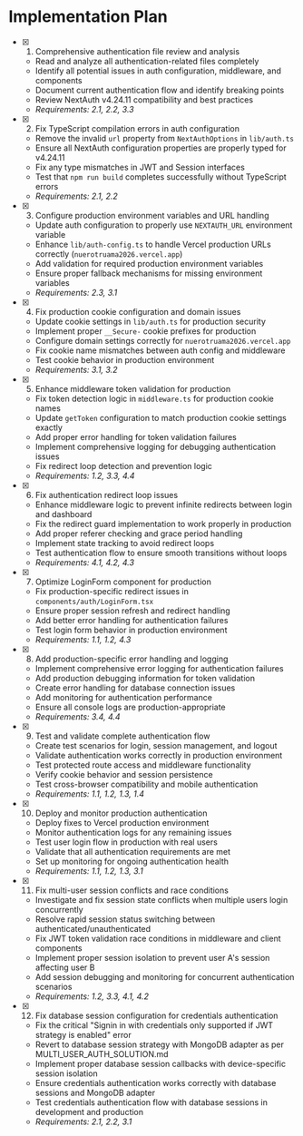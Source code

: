 # Implementation Plan

- [x] 1. Comprehensive authentication file review and analysis


  - Read and analyze all authentication-related files completely
  - Identify all potential issues in auth configuration, middleware, and components
  - Document current authentication flow and identify breaking points
  - Review NextAuth v4.24.11 compatibility and best practices
  - _Requirements: 2.1, 2.2, 3.3_

- [x] 2. Fix TypeScript compilation errors in auth configuration


  - Remove the invalid `url` property from `NextAuthOptions` in `lib/auth.ts`
  - Ensure all NextAuth configuration properties are properly typed for v4.24.11
  - Fix any type mismatches in JWT and Session interfaces
  - Test that `npm run build` completes successfully without TypeScript errors
  - _Requirements: 2.1, 2.2_

- [x] 3. Configure production environment variables and URL handling


  - Update auth configuration to properly use `NEXTAUTH_URL` environment variable
  - Enhance `lib/auth-config.ts` to handle Vercel production URLs correctly (`nuerotruama2026.vercel.app`)
  - Add validation for required production environment variables
  - Ensure proper fallback mechanisms for missing environment variables
  - _Requirements: 2.3, 3.1_

- [x] 4. Fix production cookie configuration and domain issues


  - Update cookie settings in `lib/auth.ts` for production security
  - Implement proper `__Secure-` cookie prefixes for production
  - Configure domain settings correctly for `nuerotruama2026.vercel.app`
  - Fix cookie name mismatches between auth config and middleware
  - Test cookie behavior in production environment
  - _Requirements: 3.1, 3.2_

- [x] 5. Enhance middleware token validation for production


  - Fix token detection logic in `middleware.ts` for production cookie names
  - Update `getToken` configuration to match production cookie settings exactly
  - Add proper error handling for token validation failures
  - Implement comprehensive logging for debugging authentication issues
  - Fix redirect loop detection and prevention logic
  - _Requirements: 1.2, 3.3, 4.4_

- [x] 6. Fix authentication redirect loop issues


  - Enhance middleware logic to prevent infinite redirects between login and dashboard
  - Fix the redirect guard implementation to work properly in production
  - Add proper referer checking and grace period handling
  - Implement state tracking to avoid redirect loops
  - Test authentication flow to ensure smooth transitions without loops
  - _Requirements: 4.1, 4.2, 4.3_

- [x] 7. Optimize LoginForm component for production


  - Fix production-specific redirect issues in `components/auth/LoginForm.tsx`
  - Ensure proper session refresh and redirect handling
  - Add better error handling for authentication failures
  - Test login form behavior in production environment
  - _Requirements: 1.1, 1.2, 4.3_

- [x] 8. Add production-specific error handling and logging


  - Implement comprehensive error logging for authentication failures
  - Add production debugging information for token validation
  - Create error handling for database connection issues
  - Add monitoring for authentication performance
  - Ensure all console logs are production-appropriate
  - _Requirements: 3.4, 4.4_

- [x] 9. Test and validate complete authentication flow


  - Create test scenarios for login, session management, and logout
  - Validate authentication works correctly in production environment
  - Test protected route access and middleware functionality
  - Verify cookie behavior and session persistence
  - Test cross-browser compatibility and mobile authentication
  - _Requirements: 1.1, 1.2, 1.3, 1.4_

- [x] 10. Deploy and monitor production authentication

  - Deploy fixes to Vercel production environment
  - Monitor authentication logs for any remaining issues
  - Test user login flow in production with real users
  - Validate that all authentication requirements are met
  - Set up monitoring for ongoing authentication health
  - _Requirements: 1.1, 1.2, 1.3, 3.1_

- [x] 11. Fix multi-user session conflicts and race conditions





  - Investigate and fix session state conflicts when multiple users login concurrently
  - Resolve rapid session status switching between authenticated/unauthenticated
  - Fix JWT token validation race conditions in middleware and client components
  - Implement proper session isolation to prevent user A's session affecting user B
  - Add session debugging and monitoring for concurrent authentication scenarios
  - _Requirements: 1.2, 3.3, 4.1, 4.2_
- [x] 12. Fix database session configuration for credentials authentication
  - Fix the critical "Signin in with credentials only supported if JWT strategy is enabled" error
  - Revert to database session strategy with MongoDB adapter as per MULTI_USER_AUTH_SOLUTION.md
  - Implement proper database session callbacks with device-specific session isolation
  - Ensure credentials authentication works correctly with database sessions and MongoDB adapter
  - Test credentials authentication flow with database sessions in development and production
  - _Requirements: 2.1, 2.2, 3.1_